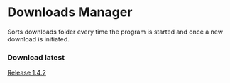 # Downloads Manager
Sorts downloads folder every time the program is started and once a new download is initiated.
### Download latest
[Release 1.4.2](https://github.com/mWalrus/Downloads-Manager/releases/latest)
